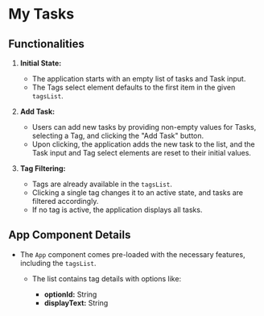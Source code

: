# My Tasks

## Functionalities

1. **Initial State:**
   - The application starts with an empty list of tasks and Task input.
   - The Tags select element defaults to the first item in the given `tagsList`.

2. **Add Task:**
   - Users can add new tasks by providing non-empty values for Tasks, selecting a Tag, and clicking the "Add Task" button.
   - Upon clicking, the application adds the new task to the list, and the Task input and Tag select elements are reset to their initial values.

3. **Tag Filtering:**
   - Tags are already available in the `tagsList`.
   - Clicking a single tag changes it to an active state, and tasks are filtered accordingly.
   - If no tag is active, the application displays all tasks.

## App Component Details

- The `App` component comes pre-loaded with the necessary features, including the `tagsList`.
  - The list contains tag details with options like:

    - **optionId:** String
    - **displayText:** String
